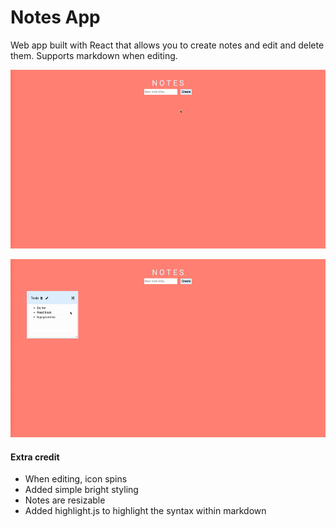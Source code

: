 # Notes App
Web app built with React that allows you to create notes and edit and delete them. Supports markdown when editing.

![](imgs/demo1.gif)

![](imgs/demo2.gif)

#### Extra credit
- When editing, icon spins
- Added simple bright styling
- Notes are resizable
- Added highlight.js to highlight the syntax within markdown
